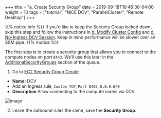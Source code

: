 +++
title = "a. Create Security Group"
date = 2019-09-18T10:46:30-04:00
weight = 10
tags = ["tutorial", "NICE DCV", "ParallelCluster", "Remote Desktop"]
+++

{{% notice info %}}
If you'd like to keep the Security Group locked down, skip this step and follow the instructions in [b. Modify Cluster Config](/06-nice-dcv/queue/02-edit-cluster.html) and [d. No-Ingress DCV Session](/06-nice-dcv/queue/04-no-ingress-dcv.html). Keep in mind performance will be slower over an SSM pipe.
{{% /notice %}}

The first step is to create a security group that allows you to connect to the compute nodes on port `8443`. We'll use this later in the [AdditionalSecurityGroups](https://docs.aws.amazon.com/parallelcluster/latest/ug/Scheduling-v3.html#yaml-Scheduling-SlurmQueues-Networking-AdditionalSecurityGroups) section of the queue.

1. Go to [EC2 Security Group Create](https://console.aws.amazon.com/ec2/v2/home?region=us-east-1#CreateSecurityGroup:) 
* **Name:** DCV
* Add an Ingress rule, `Custom TCP`, `Port 8443`, `0.0.0.0/0`
* **Description** Allow connecting to the compute nodes via DCV

![image](/images/nice-dcv/dcv-security-group.png)

2. Leave the outbound rules the same, save the **Security Group**.
